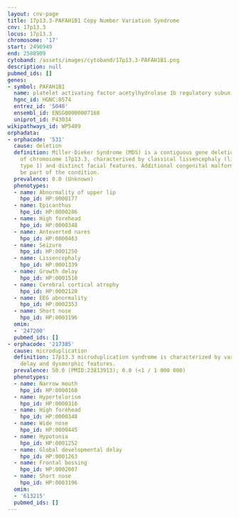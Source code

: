 ```yaml
---
layout: cnv-page
title: 17p13.3-PAFAH1B1 Copy Number Variation Syndrome
cnv: 17p13.3
locus: 17p13.3
chromosome: '17'
start: 2496949
end: 2588909
cytoband: /assets/images/cytoband/17p13.3-PAFAH1B1.png
description: null
pubmed_ids: []
genes:
- symbol: PAFAH1B1
  name: platelet activating factor acetylhydrolase 1b regulatory subunit 1
  hgnc_id: HGNC:8574
  entrez_id: '5048'
  ensembl_id: ENSG00000007168
  uniprot_id: P43034
wikipathways_id: WP5409
orphadata:
- orphacode: '531'
  cause: deletion
  definition: Miller-Dieker Syndrome (MDS) is a contiguous gene deletion syndrome
    of chromosome 17p13.3, characterised by classical lissencephaly (lissencephaly
    type 1) and distinct facial features. Additional congenital malformations can
    be part of the condition.
  prevalence: 0.0 (Unknown)
  phenotypes:
  - name: Abnormality of upper lip
    hpo_id: HP:0000177
  - name: Epicanthus
    hpo_id: HP:0000286
  - name: High forehead
    hpo_id: HP:0000348
  - name: Anteverted nares
    hpo_id: HP:0000463
  - name: Seizure
    hpo_id: HP:0001250
  - name: Lissencephaly
    hpo_id: HP:0001339
  - name: Growth delay
    hpo_id: HP:0001510
  - name: Cerebral cortical atrophy
    hpo_id: HP:0002120
  - name: EEG abnormality
    hpo_id: HP:0002353
  - name: Short nose
    hpo_id: HP:0003196
  omim:
  - '247200'
  pubmed_ids: []
- orphacode: '217385'
  cause: microduplication
  definition: 17p13.3 microduplication syndrome is characterized by variable psychomotor
    delay and dysmorphic features.
  prevalence: 50.0 (PMID:23813913); 0.0 (<1 / 1 000 000)
  phenotypes:
  - name: Narrow mouth
    hpo_id: HP:0000160
  - name: Hypertelorism
    hpo_id: HP:0000316
  - name: High forehead
    hpo_id: HP:0000348
  - name: Wide nose
    hpo_id: HP:0000445
  - name: Hypotonia
    hpo_id: HP:0001252
  - name: Global developmental delay
    hpo_id: HP:0001263
  - name: Frontal bossing
    hpo_id: HP:0002007
  - name: Short nose
    hpo_id: HP:0003196
  omim:
  - '613215'
  pubmed_ids: []
---
```

